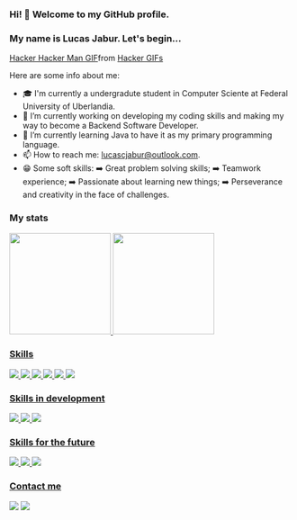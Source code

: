 ### Hi! 👋 Welcome to my GitHub profile.
### My name is Lucas Jabur. Let's begin...

<div class="tenor-gif-embed" data-postid="23864910" data-share-method="host" data-aspect-ratio="1" data-width="100%"><a href="https://tenor.com/view/hacker-hacker-man-hacking-hackers-hack-gif-23864910">Hacker Hacker Man GIF</a>from <a href="https://tenor.com/search/hacker-gifs">Hacker GIFs</a></div> <script type="text/javascript" async src="https://tenor.com/embed.js"></script>

Here are some info about me:

- 🎓 I'm currently a undergradute student in Computer Sciente at Federal University of Uberlandia.
- 🔭 I’m currently working on developing my coding skills and making my way to become a Backend Software Developer.
- 🌱 I’m currently learning Java to have it as my primary programming language.
- 📫 How to reach me: lucascjabur@outlook.com.
- 😁 Some soft skills:
      ➡️ Great problem solving skills;
      ➡️ Teamwork experience;
      ➡️ Passionate about learning new things;
      ➡️ Perseverance and creativity in the face of challenges.


### My stats

<div>
<a href="https://github.com/lucasjabur">
<img loading="lazy" height="180em" src="https://github-readme-stats.vercel.app/api/top-langs/?lucasjabur&layout=compact&langs_count=7&theme=dark"/>
<img loading="lazy" height="180em" src="https://github-readme-stats.vercel.app/api?lucasjabur&show_icons=true&theme=dark&include_all_commits=true&count_private=true"/>
</div>


### Skills

<img src="https://cdn.jsdelivr.net/gh/devicons/devicon/icons/python/python-original.svg" /> <img src="https://cdn.jsdelivr.net/gh/devicons/devicon/icons/c/c-original.svg" /> <img src="https://cdn.jsdelivr.net/gh/devicons/devicon/icons/git/git-original.svg" /> <img src="https://cdn.jsdelivr.net/gh/devicons/devicon/icons/linux/linux-original.svg" /> <img src="https://cdn.jsdelivr.net/gh/devicons/devicon/icons/github/github-original.svg" /> <img src="https://cdn.jsdelivr.net/gh/devicons/devicon/icons/gitlab/gitlab-original.svg" />


### Skills in development

<img src="https://cdn.jsdelivr.net/gh/devicons/devicon/icons/java/java-original.svg" /> <img src="https://cdn.jsdelivr.net/gh/devicons/devicon/icons/spring/spring-original.svg" /> <img src="https://cdn.jsdelivr.net/gh/devicons/devicon/icons/gradle/gradle-plain.svg" />


### Skills for the future

<img src="https://cdn.jsdelivr.net/gh/devicons/devicon/icons/postgresql/postgresql-original.svg" /> <img src="https://cdn.jsdelivr.net/gh/devicons/devicon/icons/docker/docker-original.svg" /> <img src="https://cdn.jsdelivr.net/gh/devicons/devicon/icons/graphql/graphql-plain.svg" />


### Contact me

<div>
<a href = "mailto:lucascjabur02@gmail.com"><img loading="lazy" src="https://img.shields.io/badge/Gmail-D14836?style=for-the-badge&logo=gmail&logoColor=white" target="_blank"></a>
<a href="https://www.linkedin.com/in/lucas-cardoso-jabur" target="_blank"><img loading="lazy" src="https://img.shields.io/badge/-LinkedIn-%230077B5?style=for-the-badge&logo=linkedin&logoColor=white" target="_blank"></a>   
</div>
